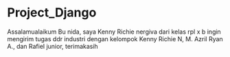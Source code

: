 # Project_Django
Assalamualaikum Bu nida, saya Kenny Richie nergiva dari kelas rpl x b ingin mengirim tugas ddr industri dengan kelompok Kenny Richie N, M. Azril Ryan A., dan Rafiel junior, terimakasih
